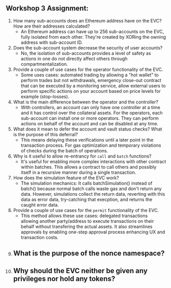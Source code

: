 ## Workshop 3 Assignment:

1. How many sub-accounts does an Ethereum address have on the EVC? How are their addresses calculated?
    - An Ethereum address can have up to 256 sub-accounts on the EVC, fully isolated from each other. They're created by XORing the owning address with sub-account ID.
1. Does the sub-account system decrease the security of user accounts?
    - No, the isolation of sub-accounts provides a level of safety as actions in one do not directly affect others through compartmentalization.
1. Provide a couple of use cases for the operator functionality of the EVC.
    - Some uses cases: automated trading by allowing a "hot wallet" to perform trades but not withdrawals, emergency close-out contract that can be executed by a monitoring service, allow external users to perform specific actions on your account based on price levels for example (stop-losses).
1. What is the main difference between the operator and the controller?
    - With controllers, an account can only have one controller at a time and it has control over the collateral assets. For the operators, each sub-account can install one or more operators. They can perform actions on behalf of the account and can be disabled at any time.
1. What does it mean to defer the account and vault status checks? What is the purpose of this deferral?
    - This means delaying these verifications until a later point in the transaction process. For gas optimization and temporary violations of checks during the batch of operations.
1. Why is it useful to allow re-entrancy for `call` and `batch` functions?
    - It's useful for enabling more complex interactions with other contract within batches. This allows a contract to call others and possibly itself in a recursive manner during a single transaction.
1. How does the simulation feature of the EVC work?
    - The simulation mechanics: It calls batchSimulation() instead of batch() because normal batch calls waste gas and don't return any data. However, simulations collect the return data, reverting with this data as error data, try-catching that execption, and returns the caught error data.
1. Provide a couple of use cases for the `permit` functionality of the EVC.
    - This method allows these use cases: delegated transactions allowing another party/address to execute transactions on their behalf without transfering the actual assets. It also streamlines approvals by enabling one-step approval process enhancing UX and transaction costs.
1. What is the purpose of the nonce namespace?
    - 
1. Why should the EVC neither be given any privileges nor hold any tokens?
    - 
